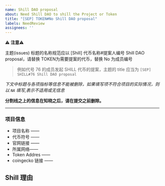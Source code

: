 ```yaml
---
name: Shill DAO proposal
about: Need Shill DAO to shill the Project or Token
title: "[SEP] TOKEN#No Shill DAO proposal"
labels: NeedReview
assignees: ''
---
```


:warning: **注意**:warning:

主题(issues) 标题的名称规范应以 [Shill] 代币名称#提案人编号 Shill DAO proposal，请替换 TOKEN为需要提案的代币，替换 No 为成员编号

> 例如代号 76 的成员发起 SHILL 代币的提案，主题的 title 应当为 
`[SEP] SHILL#76 Shill DAO proposal`

*下文中标题与各项指标等信息不能被删除，如果填写项不符合项目的实际情况，则以 `NA` 填写,表示不适用或无信息*

**分割线之上的信息在知晓之后，请在提交之前删除。**

---


### 项目信息

- 项目名称 —— 
- 代币符号 ——
- 官网链接 ——
- 所属网络—— 
- Token Addres ——
- coingecko 链接 ——

## Shill 理由



